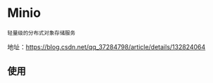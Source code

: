 # Minio

~~~
轻量级的分布式对象存储服务
~~~
地址：https://blog.csdn.net/qq_37284798/article/details/132824064

## 使用
~~~

~~~